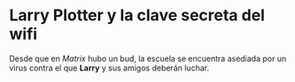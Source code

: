 # Larry Plotter y la clave secreta del wifi

Desde que en *Matrix* hubo un bud, la escuela se encuentra asediada por un virus
contra el que **Larry** y sus amigos deberán luchar.
